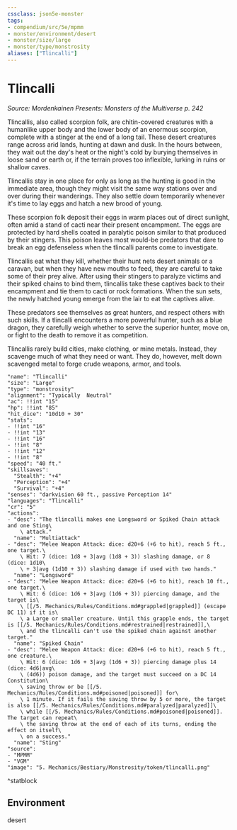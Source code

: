 ```yaml
---
cssclass: json5e-monster
tags:
- compendium/src/5e/mpmm
- monster/environment/desert
- monster/size/large
- monster/type/monstrosity
aliases: ["Tlincalli"]
---
```

# Tlincalli
*Source: Mordenkainen Presents: Monsters of the Multiverse p. 242*  

Tlincallis, also called scorpion folk, are chitin-covered creatures with a humanlike upper body and the lower body of an enormous scorpion, complete with a stinger at the end of a long tail. These desert creatures range across arid lands, hunting at dawn and dusk. In the hours between, they wait out the day's heat or the night's cold by burying themselves in loose sand or earth or, if the terrain proves too inflexible, lurking in ruins or shallow caves.

Tlincallis stay in one place for only as long as the hunting is good in the immediate area, though they might visit the same way stations over and over during their wanderings. They also settle down temporarily whenever it's time to lay eggs and hatch a new brood of young.

These scorpion folk deposit their eggs in warm places out of direct sunlight, often amid a stand of cacti near their present encampment. The eggs are protected by hard shells coated in paralytic poison similar to that produced by their stingers. This poison leaves most would-be predators that dare to break an egg defenseless when the tlincalli parents come to investigate.

Tlincallis eat what they kill, whether their hunt nets desert animals or a caravan, but when they have new mouths to feed, they are careful to take some of their prey alive. After using their stingers to paralyze victims and their spiked chains to bind them, tlincallis take these captives back to their encampment and tie them to cacti or rock formations. When the sun sets, the newly hatched young emerge from the lair to eat the captives alive.

These predators see themselves as great hunters, and respect others with such skills. If a tlincalli encounters a more powerful hunter, such as a blue dragon, they carefully weigh whether to serve the superior hunter, move on, or fight to the death to remove it as competition.

Tlincallis rarely build cities, make clothing, or mine metals. Instead, they scavenge much of what they need or want. They do, however, melt down scavenged metal to forge crude weapons, armor, and tools.

```statblock
"name": "Tlincalli"
"size": "Large"
"type": "monstrosity"
"alignment": "Typically  Neutral"
"ac": !!int "15"
"hp": !!int "85"
"hit_dice": "10d10 + 30"
"stats":
- !!int "16"
- !!int "13"
- !!int "16"
- !!int "8"
- !!int "12"
- !!int "8"
"speed": "40 ft."
"skillsaves":
  "Stealth": "+4"
  "Perception": "+4"
  "Survival": "+4"
"senses": "darkvision 60 ft., passive Perception 14"
"languages": "Tlincalli"
"cr": "5"
"actions":
- "desc": "The tlincalli makes one Longsword or Spiked Chain attack and one Sting\
    \ attack."
  "name": "Multiattack"
- "desc": "Melee Weapon Attack: dice: d20+6 (+6 to hit), reach 5 ft., one target.\
    \ Hit: 7 (dice: 1d8 + 3|avg (1d8 + 3)) slashing damage, or 8 (dice: 1d10\
    \ + 3|avg (1d10 + 3)) slashing damage if used with two hands."
  "name": "Longsword"
- "desc": "Melee Weapon Attack: dice: d20+6 (+6 to hit), reach 10 ft., one target.\
    \ Hit: 6 (dice: 1d6 + 3|avg (1d6 + 3)) piercing damage, and the target is\
    \ [[/5. Mechanics/Rules/Conditions.md#grappled|grappled]] (escape DC 11) if it is\
    \ a Large or smaller creature. Until this grapple ends, the target is [[/5. Mechanics/Rules/Conditions.md#restrained|restrained]],\
    \ and the tlincalli can't use the spiked chain against another target."
  "name": "Spiked Chain"
- "desc": "Melee Weapon Attack: dice: d20+6 (+6 to hit), reach 5 ft., one creature.\
    \ Hit: 6 (dice: 1d6 + 3|avg (1d6 + 3)) piercing damage plus 14 (dice: 4d6|avg\
    \ (4d6)) poison damage, and the target must succeed on a DC 14 Constitution\
    \ saving throw or be [[/5. Mechanics/Rules/Conditions.md#poisoned|poisoned]] for\
    \ 1 minute. If it fails the saving throw by 5 or more, the target is also [[/5. Mechanics/Rules/Conditions.md#paralyzed|paralyzed]]\
    \ while [[/5. Mechanics/Rules/Conditions.md#poisoned|poisoned]]. The target can repeat\
    \ the saving throw at the end of each of its turns, ending the effect on itself\
    \ on a success."
  "name": "Sting"
"source":
- "MPMM"
- "VGM"
"image": "5. Mechanics/Bestiary/Monstrosity/token/tlincalli.png"
```
^statblock

## Environment

desert